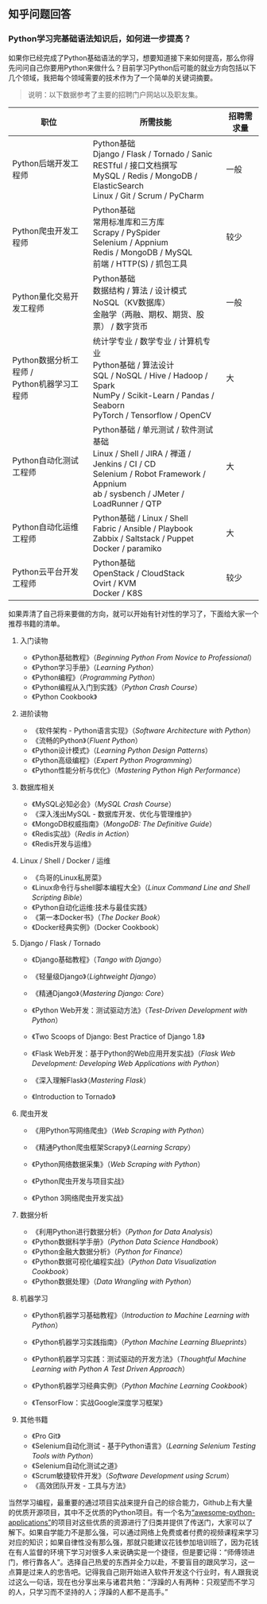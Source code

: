 ## 知乎问题回答

### Python学习完基础语法知识后，如何进一步提高？

如果你已经完成了Python基础语法的学习，想要知道接下来如何提高，那么你得先问问自己你要用Python来做什么？目前学习Python后可能的就业方向包括以下几个领域，我把每个领域需要的技术作为了一个简单的关键词摘要。

> 说明：以下数据参考了主要的招聘门户网站以及职友集。

| 职位                                           | 所需技能                                                     | 招聘需求量 |
| ---------------------------------------------- | ------------------------------------------------------------ | ---------- |
| Python后端开发工程师                           | Python基础<br>Django / Flask / Tornado / Sanic<br>RESTful / 接口文档撰写<br>MySQL / Redis / MongoDB / ElasticSearch<br>Linux / Git / Scrum / PyCharm | 一般       |
| Python爬虫开发工程师                           | Python基础<br>常用标准库和三方库<br>Scrapy / PySpider<br>Selenium / Appnium<br>Redis / MongoDB / MySQL<br>前端 / HTTP(S) / 抓包工具 | 较少       |
| Python量化交易开发工程师                       | Python基础<br>数据结构 / 算法 / 设计模式<br>NoSQL（KV数据库）<br>金融学（两融、期权、期货、股票） / 数字货币 | 一般       |
| Python数据分析工程师 /<br>Python机器学习工程师 | 统计学专业 / 数学专业 / 计算机专业<br>Python基础 / 算法设计<br>SQL / NoSQL / Hive / Hadoop / Spark<br>NumPy / Scikit-Learn / Pandas / Seaborn<br>PyTorch / Tensorflow / OpenCV | 大         |
| Python自动化测试工程师                         | Python基础 / 单元测试 / 软件测试基础<br>Linux / Shell / JIRA / 禅道 / Jenkins / CI / CD<br>Selenium / Robot Framework / Appnium<br>ab / sysbench / JMeter / LoadRunner / QTP | 大         |
| Python自动化运维工程师                         | Python基础 / Linux / Shell <br>Fabric / Ansible / Playbook<br>Zabbix / Saltstack / Puppet<br>Docker / paramiko | 大         |
| Python云平台开发工程师                         | Python基础<br>OpenStack / CloudStack<br>Ovirt / KVM<br>Docker / K8S | 较少       |

如果弄清了自己将来要做的方向，就可以开始有针对性的学习了，下面给大家一个推荐书籍的清单。

1. 入门读物
   - 《Python基础教程》（*Beginning Python From Novice to Professional*）
   - 《Python学习手册》（*Learning Python*）
   - 《Python编程》（*Programming Python*）
   - 《Python编程从入门到实践》（*Python Crash Course*）
   - 《Python Cookbook》
2. 进阶读物
   - 《软件架构 - Python语言实现》（*Software Architecture with Python*）
   - 《流畅的Python》（*Fluent Python*）
   - 《Python设计模式》（*Learning Python Design Patterns*）
   - 《Python高级编程》（*Expert Python Programming*）
   - 《Python性能分析与优化》（*Mastering Python High Performance*）
3. 数据库相关
   - 《MySQL必知必会》（*MySQL Crash Course*）
   - 《深入浅出MySQL - 数据库开发、优化与管理维护》
   - 《MongoDB权威指南》（*MongoDB: The Definitive Guide*）
   - 《Redis实战》（*Redis in Action*）
   - 《Redis开发与运维》
4. Linux / Shell / Docker / 运维
   - 《鸟哥的Linux私房菜》
   - 《Linux命令行与shell脚本编程大全》（*Linux Command Line and Shell Scripting Bible*）
   - 《Python自动化运维:技术与最佳实践》
   - 《第一本Docker书》（*The Docker Book*）
   - 《Docker经典实例》（Docker Cookbook）
5. Django / Flask / Tornado
   - 《Django基础教程》（*Tango with Django*）

   - 《轻量级Django》（*Lightweight Django*）

   - 《精通Django》（*Mastering Django: Core*）

   - 《Python Web开发：测试驱动方法》（*Test-Driven Development with Python*）
   - 《Two Scoops of Django: Best Practice of Django 1.8》

   - 《Flask Web开发：基于Python的Web应用开发实战》（*Flask Web Development: Developing Web Applications with Python*）

   - 《深入理解Flask》（*Mastering Flask*）

   - 《Introduction to Tornado》
6. 爬虫开发

   - 《用Python写网络爬虫》（*Web Scraping with Python*）

   - 《精通Python爬虫框架Scrapy》（*Learning Scrapy*）

   - 《Python网络数据采集》（*Web Scraping with Python*）

   - 《Python爬虫开发与项目实战》

   - 《Python 3网络爬虫开发实战》
7. 数据分析

   - 《利用Python进行数据分析》（*Python for Data Analysis*）
   - 《Python数据科学手册》（*Python Data Science Handbook*）
   - 《Python金融大数据分析》（*Python for Finance*）
   - 《Python数据可视化编程实战》（*Python Data Visualization Cookbook*）
   - 《Python数据处理》（*Data Wrangling with Python*）

8. 机器学习

   - 《Python机器学习基础教程》（*Introduction to Machine Learning with Python*）

   - 《Python机器学习实践指南》（*Python Machine Learning Blueprints*）

   - 《Python机器学习实践：测试驱动的开发方法》（*Thoughtful Machine Learning with Python A Test Driven Approach*）
   - 《Python机器学习经典实例》（*Python Machine Learning Cookbook*）
   - 《TensorFlow：实战Google深度学习框架》

9. 其他书籍

   - 《Pro Git》
   - 《Selenium自动化测试 - 基于Python语言》（*Learning Selenium Testing Tools with Python*）
   - 《Selenium自动化测试之道》
   - 《Scrum敏捷软件开发》（*Software Development using Scrum*）
   - 《高效团队开发 - 工具与方法》

当然学习编程，最重要的通过项目实战来提升自己的综合能力，Github上有大量的优质开源项目，其中不乏优质的Python项目。有一个名为[“awesome-python-applications”](https://github.com/mahmoud/awesome-python-applications)的项目对这些优质的资源进行了归类并提供了传送门，大家可以了解下。如果自学能力不是那么强，可以通过网络上免费或者付费的视频课程来学习对应的知识；如果自律性没有那么强，那就只能建议花钱参加培训班了，因为花钱在有人监督的环境下学习对很多人来说确实是一个捷径，但是要记得：“师傅领进门，修行靠各人”。选择自己热爱的东西并全力以赴，不要盲目的跟风学习，这一点算是过来人的忠告吧。记得我自己刚开始进入软件开发这个行业时，有人跟我说过这么一句话，现在也分享出来与诸君共勉：“浮躁的人有两种：只观望而不学习的人，只学习而不坚持的人；浮躁的人都不是高手。”